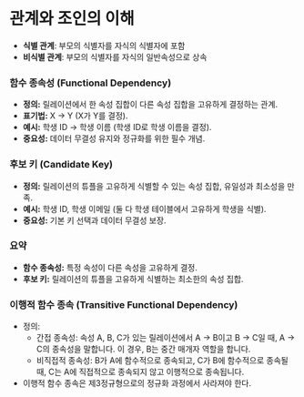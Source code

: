 # 관계와 조인의 이해

* **식별 관계**: 부모의 식별자를 자식의 식별자에 포함
* **비식별 관계**: 부모의 식별자를 자식의 일반속성으로 상속

### 함수 종속성 (Functional Dependency)
- **정의:** 릴레이션에서 한 속성 집합이 다른 속성 집합을 고유하게 결정하는 관계.
- **표기법:** X -> Y (X가 Y를 결정).
- **예시:** 학생 ID -> 학생 이름 (학생 ID로 학생 이름을 결정).
- **중요성:** 데이터 무결성 유지와 정규화를 위한 필수 개념.

### 후보 키 (Candidate Key)
- **정의:** 릴레이션의 튜플을 고유하게 식별할 수 있는 속성 집합, 유일성과 최소성을 만족.
- **예시:** 학생 ID, 학생 이메일 (둘 다 학생 테이블에서 고유하게 학생을 식별).
- **중요성:** 기본 키 선택과 데이터 무결성 보장.

### 요약
- **함수 종속성:** 특정 속성이 다른 속성을 고유하게 결정.
- **후보 키:** 릴레이션의 튜플을 고유하게 식별하는 최소한의 속성 집합.

### 이행적 함수 종속 (Transitive Functional Dependency)
* 정의:
  * 간접 종속성: 속성 A, B, C가 있는 릴레이션에서 A -> B이고 B -> C일 때, A -> C의 종속성을 말합니다. 이 경우, B는 중간 매개자 역할을 합니다.
  * 비직접적 종속성: B가 A에 함수적으로 종속되고, C가 B에 함수적으로 종속될 때, C는 A에 직접적으로 종속되지 않고 이행적으로 종속됩니다.
* 이행적 함수 종속은 제3정규형으로의 정규화 과정에서 사라져야 한다.

